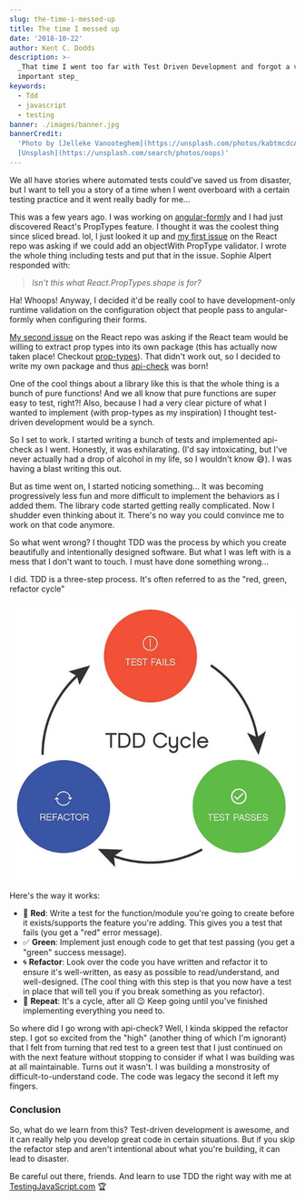 ```yaml
---
slug: the-time-i-messed-up
title: The time I messed up
date: '2018-10-22'
author: Kent C. Dodds
description: >-
  _That time I went too far with Test Driven Development and forgot a very
  important step_
keywords:
  - Tdd
  - javascript
  - testing
banner: ./images/banner.jpg
bannerCredit:
  'Photo by [Jelleke Vanooteghem](https://unsplash.com/photos/kabtmcdcAbk) on
  [Unsplash](https://unsplash.com/search/photos/oops)'
---
```


We all have stories where automated tests could've saved us from disaster, but I
want to tell you a story of a time when I went overboard with a certain testing
practice and it went really badly for me...

This was a few years ago. I was working on
[angular-formly](https://github.com/formly-js/angular-formly) and I had just
discovered React's PropTypes feature. I thought it was the coolest thing since
sliced bread. lol, I just looked it up and
[my first issue](https://github.com/facebook/react/issues/2206) on the React
repo was asking if we could add an objectWith PropType validator. I wrote the
whole thing including tests and put that in the issue. Sophie Alpert responded
with:

> _Isn't this what React.PropTypes.shape is for?_

Ha! Whoops! Anyway, I decided it'd be really cool to have development-only
runtime validation on the configuration object that people pass to
angular-formly when configuring their forms.

[My second issue](https://github.com/facebook/react/issues/3079) on the React
repo was asking if the React team would be willing to extract prop types into
its own package (this has actually now taken place! Checkout
[prop-types](http://npm.im/prop-types)). That didn't work out, so I decided to
write my own package and thus
[api-check](https://github.com/kentcdodds/api-check) was born!

One of the cool things about a library like this is that the whole thing is a
bunch of pure functions! And we all know that pure functions are super easy to
test, right?! Also, because I had a very clear picture of what I wanted to
implement (with prop-types as my inspiration) I thought test-driven development
would be a synch.

So I set to work. I started writing a bunch of tests and implemented api-check
as I went. Honestly, it was exhilarating. (I'd say intoxicating, but I've never
actually had a drop of alcohol in my life, so I wouldn't know 😅). I was having
a blast writing this out.

But as time went on, I started noticing something... It was becoming
progressively less fun and more difficult to implement the behaviors as I added
them. The library code started getting really complicated. Now I shudder even
thinking about it. There's no way you could convince me to work on that code
anymore.

So what went wrong? I thought TDD was the process by which you create
beautifully and intentionally designed software. But what I was left with is a
mess that I don't want to touch. I must have done something wrong...

I did. TDD is a three-step process. It's often referred to as the "red, green,
refactor cycle"

![TDD Cycle](./images/0.jpg)

Here's the way it works:

- 🚨 **Red**: Write a test for the function/module you're going to create before
  it exists/supports the feature you're adding. This gives you a test that fails
  (you get a "red" error message).
- ✅ **Green**: Implement just enough code to get that test passing (you get a
  "green" success message).
- 🌀 **Refactor**: Look over the code you have written and refactor it to ensure
  it's well-written, as easy as possible to read/understand, and well-designed.
  (The cool thing with this step is that you now have a test in place that will
  tell you if you break something as you refactor).
- 🔁 **Repeat**: It's a cycle, after all 😉 Keep going until you've finished
  implementing everything you need to.

So where did I go wrong with api-check? Well, I kinda skipped the refactor step.
I got so excited from the "high" (another thing of which I'm ignorant) that I
felt from turning that red test to a green test that I just continued on with
the next feature without stopping to consider if what I was building was at all
maintainable. Turns out it wasn't. I was building a monstrosity of
difficult-to-understand code. The code was legacy the second it left my fingers.

### Conclusion

So, what do we learn from this? Test-driven development is awesome, and it can
really help you develop great code in certain situations. But if you skip the
refactor step and aren't intentional about what you're building, it can lead to
disaster.

Be careful out there, friends. And learn to use TDD the right way with me at
[TestingJavaScript.com](https://testingjavascript.com/?utm_source=kcd-list&utm_medium=email&utm_campaign=early-bird)
🏆
